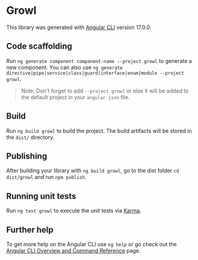 # Growl

This library was generated with [Angular CLI](https://github.com/angular/angular-cli) version 17.0.0.

## Code scaffolding

Run `ng generate component component-name --project growl` to generate a new component. You can also use `ng generate directive|pipe|service|class|guard|interface|enum|module --project growl`.
> Note: Don't forget to add `--project growl` or else it will be added to the default project in your `angular.json` file. 

## Build

Run `ng build growl` to build the project. The build artifacts will be stored in the `dist/` directory.

## Publishing

After building your library with `ng build growl`, go to the dist folder `cd dist/growl` and run `npm publish`.

## Running unit tests

Run `ng test growl` to execute the unit tests via [Karma](https://karma-runner.github.io).

## Further help

To get more help on the Angular CLI use `ng help` or go check out the [Angular CLI Overview and Command Reference](https://angular.io/cli) page.
